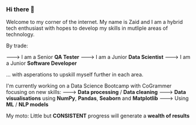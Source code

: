### Hi there 👋
Welcome to my corner of the internet.
My name is Zaid and I am a hybrid tech enthusiast with hopes to develop my skills in mutliple areas of technology.

By trade: 

---> I am a Senior **QA Tester**
---> I am a Junior **Data Scientist**
---> I am a Junior **Software Developer** 

... with asperations to upskill myself further in each area.


I'm currently working on a Data Science Bootcamp with CoGrammer focusing on new skills: 
---> **Data processing** / **Data cleaning**
---> **Data visualisations** using **NumPy**, **Pandas**, **Seaborn** and **Matplotlib**
---> Using **ML** / **NLP models**


My moto: Little but **CONSISTENT** progress will generate a **wealth of results**

<!--
**shmozee/shmozee** is a ✨ _special_ ✨ repository because its `README.md` (this file) appears on your GitHub profile.

Here are some ideas to get you started:

- 🔭 I’m currently working on ...
- 🌱 I’m currently learning ...
- 👯 I’m looking to collaborate on ...
- 🤔 I’m looking for help with ...
- 💬 Ask me about ...
- 📫 How to reach me: ...
- 😄 Pronouns: ...
- ⚡ Fun fact: ...
-->
